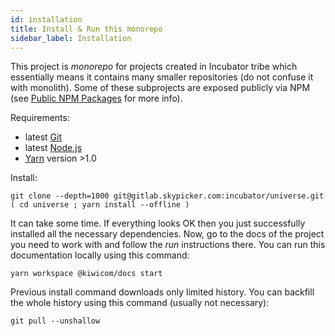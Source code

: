 ```yaml
---
id: installation
title: Install & Run this monorepo
sidebar_label: Installation
---
```


This project is _monorepo_ for projects created in Incubator tribe which essentially means it contains many smaller repositories (do not confuse it with monolith). Some of these subprojects are exposed publicly via NPM (see [Public NPM Packages](oss/npm-packages.md) for more info).

Requirements:

- latest [Git](https://git-scm.com/)
- latest [Node.js](https://nodejs.org/en/)
- [Yarn](https://yarnpkg.com/en/) version >1.0

Install:

```text
git clone --depth=1000 git@gitlab.skypicker.com:incubator/universe.git
( cd universe ; yarn install --offline )
```

It can take some time. If everything looks OK then you just successfully installed all the necessary dependencies. Now, go to the docs of the project you need to work with and follow the _run_ instructions there. You can run this documentation locally using this command:

```text
yarn workspace @kiwicom/docs start
```

Previous install command downloads only limited history. You can backfill the whole history using this command (usually not necessary):

```text
git pull --unshallow
```
